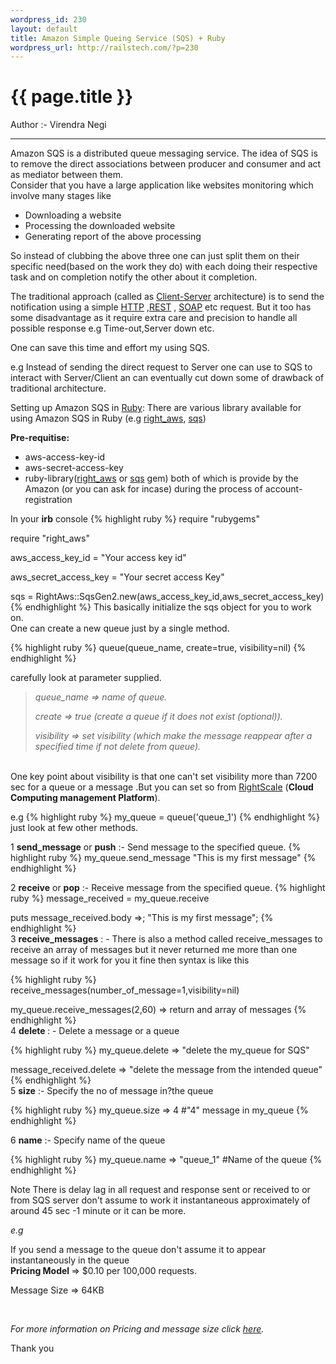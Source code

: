 ```yaml
--- 
wordpress_id: 230
layout: default
title: Amazon Simple Queing Service (SQS) + Ruby
wordpress_url: http://railstech.com/?p=230
---
```

<h1 class="page-title">{{ page.title }}</h1>
<span class="author">Author :- Virendra Negi </span>
<br />
<hr />

Amazon SQS is a distributed queue messaging service. The idea of SQS is to remove the direct associations between producer and consumer and act as mediator between them.
<br />
Consider that you have a large application like websites monitoring which involve many stages like
<ul>
	<li>Downloading a website</li>
	<li>Processing the downloaded website</li>
	<li>Generating report of the above processing</li>
</ul>
So instead of clubbing the above three one can just split them on their specific need(based on the work they do) with each doing their respective task and on completion notify the other about it completion.
<br />

The traditional approach (called as <a title="Client-Server railstech" href="http://en.wikipedia.org/wiki/Clientserver_model" target="_blank">Client-Server</a> architecture) is to send the notification using a simple <a title="HTTP railstech" href="http://en.wikipedia.org/wiki/Hypertext_Transfer_Protocol" target="_blank">HTTP</a> ,<a title="REST railstech" href="http://en.wikipedia.org/wiki/Representational_State_Transfer" target="_blank">REST</a> , <a title="SOAP railstech" href="http://en.wikipedia.org/wiki/SOAP" target="_blank">SOAP</a> etc request. But it too has some disadvantage as it require extra care and precision to handle all possible response e.g Time-out,Server down etc.

One can save this time and effort my using SQS.

e.g Instead of sending the direct request to Server one can use to SQS to interact with Server/Client an can eventually cut down some of drawback of traditional architecture.

Setting up Amazon SQS in <a title="Ruby railstech" href="http://www.ruby-lang.org/en/" target="_blank">Ruby</a>: There are various library available for using Amazon SQS in Ruby (e.g <a title="right_aws SQS railstech" href="http://github.com/rightscale/right_aws" target="_blank">right_aws</a>, <a title="SQS gem railstech" href="http://github.com/qoobaa/sqs" target="_blank">sqs</a>)

<strong>Pre-requitise:</strong>
<ul>
	<li>aws-access-key-id</li>
	<li>aws-secret-access-key</li>
	<li>ruby-library(<a title="right_aws  railstech.com" href="http://github.com/rightscale/right_aws" target="_blank">right_aws</a> or <a title="SQS gem railstech" href="http://github.com/qoobaa/sqs" target="_blank">sqs</a> gem)
both of which is provide by the Amazon (or you can ask for incase) during the process of account-registration</li>
</ul>
In your <strong>irb</strong> console
{% highlight ruby %}
require "rubygems"

require "right_aws"

aws_access_key_id = "Your access key id"

aws_secret_access_key = "Your secret access Key"

sqs = RightAws::SqsGen2.new(aws_access_key_id,aws_secret_access_key)
{% endhighlight %}
This basically initialize the sqs object for you to work on.
<br />
One can create a new queue just by a single method.

{% highlight ruby %} queue(queue_name, create=true, visibility=nil) {% endhighlight %}

carefully look at parameter supplied.

<blockquote>
<em>
queue_name => name of queue.

create => true (create a queue if it does not exist (optional)).

visibility => set visibility (which make the message reappear after a specified time if not delete from queue).
</em>
</blockquote>

<br />
One key point about visibility is that one can't set visibility more than 7200 sec for a queue or a message .But you can set so from <a title="RightScale railstech" href="http://www.rightscale.com/" target="_blank">RightScale</a> (<strong>Cloud Computing management Platform</strong>).

e.g
{% highlight ruby %}
my_queue = queue('queue_1')
{% endhighlight %}
just look at few other methods.

1 <strong>send_message</strong> or <strong>push</strong> :- Send message to the specified queue.
{% highlight ruby %}
 my_queue.send_message "This is my first message"
{% endhighlight %}

2 <strong>receive</strong> or <strong>pop</strong> :- Receive message from the specified queue.
{% highlight ruby %}
 message_received = my_queue.receive

puts message_received.body
=>; "This is my first message";
{% endhighlight %}
<br />
3 <strong>receive_messages</strong> : - There is also a method called receive_messages to receive an array of messages but it never returned me more than one message so if it work for you it fine then syntax is like this

{% highlight ruby %}
 receive_messages(number_of_message=1,visibility=nil)

 my_queue.receive_messages(2,60) => return and array of messages
{% endhighlight %}
<br />
4 <strong>delete </strong>: - Delete a message or a queue

{% highlight ruby %}
 my_queue.delete => "delete the my_queue for SQS"

 message_received.delete => "delete the message from the intended queue"
{% endhighlight %}
<br />
5 <strong>size</strong> :- Specify the no of message in?the queue

{% highlight ruby %}
 my_queue.size => 4 #"4" message in my_queue
{% endhighlight %}
<br />

6 <strong>name</strong> :- Specify name of the queue

{% highlight ruby %}
 my_queue.name => "queue_1" #Name of the queue
{% endhighlight %}
<br />

Note  There is delay lag in all request and response sent or received to or from SQS server don't assume to work it instantaneous approximately of around 45 sec -1 minute or it can be more.

<em>e.g </em>

If you send a message to the queue don't assume it to appear instantaneously in the queue
<br />
<strong>Pricing Model </strong> => $0.10 per 100,000 requests.

 Message Size   => 64KB

<br />

<em>For more information on Pricing and message size click <a title="AMAZON SQS railstech" href="http://aws.amazon.com/about-aws/whats-new/2010/07/01/amazon-sqs-introduces-free-tier-and-adds-support-for-larger-messages-and-longer-retention/" target="_blank">here</a>.</em>

Thank you

<br />
